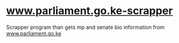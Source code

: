 # www.parliament.go.ke-scrapper
Scrapper program than gets mp and senate bio information from www.parliament.go.ke
